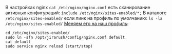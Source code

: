 В настройках nginx `cat /etc/nginx/nginx.conf` есть сканирование активных конфигураций: `include /etc/nginx/sites-enabled/*;`
В каталоге `/etc/nginx/sites-enabled/` если линк на профиль по умолчанию: `ls -la /etc/nginx/sites-enabled/`
[Меняем его на наш профиль](https://unix.stackexchange.com/a/152000/216630):
```
cd /etc/nginx/sites-enabled/
sudo ln -sfn /opt/jirarush/config/nginx.conf default
cat default
sudo service nginx reload (start/stop)
```